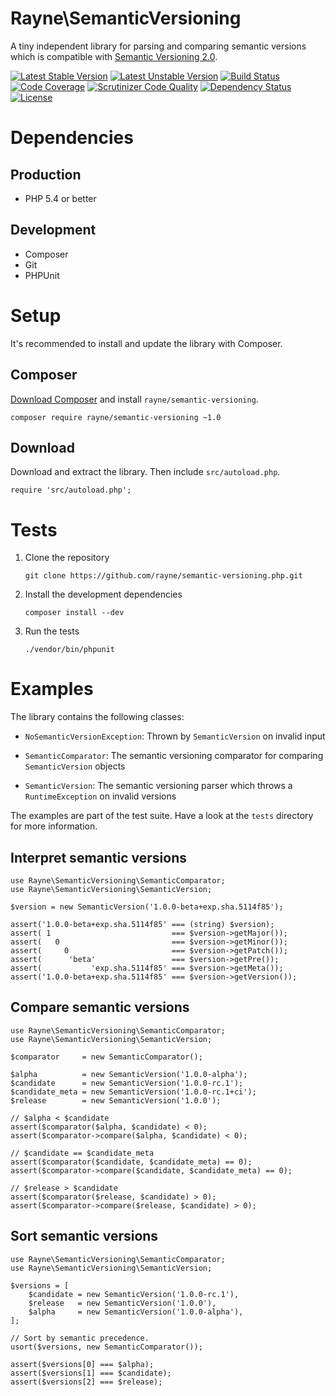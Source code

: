 #	Rayne\SemanticVersioning

A tiny independent library for parsing and comparing semantic versions which is compatible with [Semantic Versioning 2.0](http://semver.org).

[![Latest Stable Version](https://poser.pugx.org/rayne/semantic-versioning/v/stable)](https://packagist.org/packages/rayne/semantic-versioning)
[![Latest Unstable Version](https://poser.pugx.org/rayne/semantic-versioning/v/unstable)](https://packagist.org/packages/rayne/semantic-versioning)
[![Build Status](https://travis-ci.org/Rayne/semantic-versioning.php.svg?branch=master)](https://travis-ci.org/Rayne/semantic-versioning.php)
[![Code Coverage](https://scrutinizer-ci.com/g/Rayne/semantic-versioning.php/badges/coverage.png?b=master)](https://scrutinizer-ci.com/g/Rayne/semantic-versioning.php/?branch=master)
[![Scrutinizer Code Quality](https://scrutinizer-ci.com/g/Rayne/semantic-versioning.php/badges/quality-score.png?b=master)](https://scrutinizer-ci.com/g/Rayne/semantic-versioning.php/?branch=master)
[![Dependency Status](https://www.versioneye.com/user/projects/569508ceaf789b002e0002fe/badge.svg?style=flat)](https://www.versioneye.com/user/projects/569508ceaf789b002e0002fe)
[![License](https://poser.pugx.org/rayne/semantic-versioning/license)](https://packagist.org/packages/rayne/semantic-versioning)

#	Dependencies

##	Production

*	PHP 5.4 or better

##	Development

*	Composer
*	Git
*	PHPUnit

#	Setup

It's recommended to install and update the library with Composer.

##	Composer

[Download Composer](https://getcomposer.org/download) and install `rayne/semantic-versioning`.

	composer require rayne/semantic-versioning ~1.0

##	Download

Download and extract the library. Then include `src/autoload.php`.

	require 'src/autoload.php';

#	Tests

1.	Clone the repository

		git clone https://github.com/rayne/semantic-versioning.php.git

2.	Install the development dependencies

		composer install --dev

3.	Run the tests
 
		./vendor/bin/phpunit

#	Examples

The library contains the following classes:

*	`NoSemanticVersionException`: Thrown by `SemanticVersion` on invalid input

*	`SemanticComparator`: The semantic versioning comparator for comparing `SemanticVersion` objects

*	`SemanticVersion`: The semantic versioning parser which throws a `RuntimeException` on invalid versions

The examples are part of the test suite.
Have a look at the `tests` directory for more information.

##	Interpret semantic versions

	use Rayne\SemanticVersioning\SemanticComparator;
	use Rayne\SemanticVersioning\SemanticVersion;

	$version = new SemanticVersion('1.0.0-beta+exp.sha.5114f85');

	assert('1.0.0-beta+exp.sha.5114f85' === (string) $version);
	assert( 1                           === $version->getMajor());
	assert(   0                         === $version->getMinor());
	assert(     0                       === $version->getPatch());
	assert(      'beta'                 === $version->getPre());
	assert(           'exp.sha.5114f85' === $version->getMeta());
	assert('1.0.0-beta+exp.sha.5114f85' === $version->getVersion());

##	Compare semantic versions

	use Rayne\SemanticVersioning\SemanticComparator;
	use Rayne\SemanticVersioning\SemanticVersion;

	$comparator     = new SemanticComparator();

	$alpha          = new SemanticVersion('1.0.0-alpha');
	$candidate      = new SemanticVersion('1.0.0-rc.1');
	$candidate_meta = new SemanticVersion('1.0.0-rc.1+ci');
	$release        = new SemanticVersion('1.0.0');

	// $alpha < $candidate
	assert($comparator($alpha, $candidate) < 0);
	assert($comparator->compare($alpha, $candidate) < 0);

	// $candidate == $candidate_meta
	assert($comparator($candidate, $candidate_meta) == 0);
	assert($comparator->compare($candidate, $candidate_meta) == 0);

	// $release > $candidate
	assert($comparator($release, $candidate) > 0);
	assert($comparator->compare($release, $candidate) > 0);

##	Sort semantic versions

	use Rayne\SemanticVersioning\SemanticComparator;
	use Rayne\SemanticVersioning\SemanticVersion;

	$versions = [
		$candidate = new SemanticVersion('1.0.0-rc.1'),
		$release   = new SemanticVersion('1.0.0'),
		$alpha     = new SemanticVersion('1.0.0-alpha'),
	];

	// Sort by semantic precedence.
	usort($versions, new SemanticComparator());

	assert($versions[0] === $alpha);
	assert($versions[1] === $candidate);
	assert($versions[2] === $release);
